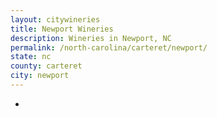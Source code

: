 ```yaml
---
layout: citywineries
title: Newport Wineries
description: Wineries in Newport, NC
permalink: /north-carolina/carteret/newport/
state: nc
county: carteret
city: newport
---
```

-
